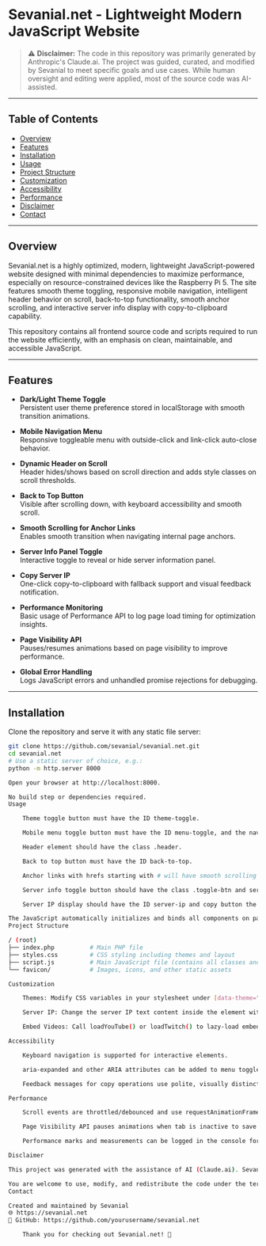 # Sevanial.net - Lightweight Modern JavaScript Website

> ⚠️ **Disclaimer:** The code in this repository was primarily generated by Anthropic's Claude.ai. The project was guided, curated, and modified by Sevanial to meet specific goals and use cases. While human oversight and editing were applied, most of the source code was AI-assisted.

---

## Table of Contents

- [Overview](#overview)  
- [Features](#features)  
- [Installation](#installation)  
- [Usage](#usage)  
- [Project Structure](#project-structure)  
- [Customization](#customization)  
- [Accessibility](#accessibility)  
- [Performance](#performance)  
- [Disclaimer](#disclaimer)  
- [Contact](#contact)  

---

## Overview

Sevanial.net is a highly optimized, modern, lightweight JavaScript-powered website designed with minimal dependencies to maximize performance, especially on resource-constrained devices like the Raspberry Pi 5. The site features smooth theme toggling, responsive mobile navigation, intelligent header behavior on scroll, back-to-top functionality, smooth anchor scrolling, and interactive server info display with copy-to-clipboard capability.

This repository contains all frontend source code and scripts required to run the website efficiently, with an emphasis on clean, maintainable, and accessible JavaScript.

---

## Features

- **Dark/Light Theme Toggle**  
  Persistent user theme preference stored in localStorage with smooth transition animations.

- **Mobile Navigation Menu**  
  Responsive toggleable menu with outside-click and link-click auto-close behavior.

- **Dynamic Header on Scroll**  
  Header hides/shows based on scroll direction and adds style classes on scroll thresholds.

- **Back to Top Button**  
  Visible after scrolling down, with keyboard accessibility and smooth scroll.

- **Smooth Scrolling for Anchor Links**  
  Enables smooth transition when navigating internal page anchors.

- **Server Info Panel Toggle**  
  Interactive toggle to reveal or hide server information panel.

- **Copy Server IP**  
  One-click copy-to-clipboard with fallback support and visual feedback notification.

- **Performance Monitoring**  
  Basic usage of Performance API to log page load timing for optimization insights.

- **Page Visibility API**  
  Pauses/resumes animations based on page visibility to improve performance.

- **Global Error Handling**  
  Logs JavaScript errors and unhandled promise rejections for debugging.

---

## Installation

Clone the repository and serve it with any static file server:

```bash
git clone https://github.com/sevanial/sevanial.net.git
cd sevanial.net
# Use a static server of choice, e.g.:
python -m http.server 8000

Open your browser at http://localhost:8000.

No build step or dependencies required.
Usage

    Theme toggle button must have the ID theme-toggle.

    Mobile menu toggle button must have the ID menu-toggle, and the nav menu must have the ID nav-menu.

    Header element should have the class .header.

    Back to top button must have the ID back-to-top.

    Anchor links with hrefs starting with # will have smooth scrolling enabled automatically.

    Server info toggle button should have the class .toggle-btn and server info panel the ID server-info.

    Server IP display should have the ID server-ip and copy button the class .copy-btn.

The JavaScript automatically initializes and binds all components on page load.
Project Structure

/ (root)
├── index.php          # Main PHP file
├── styles.css         # CSS styling including themes and layout
├── script.js          # Main JavaScript file (contains all classes and logic)
└── favicon/           # Images, icons, and other static assets

Customization

    Themes: Modify CSS variables in your stylesheet under [data-theme="dark"] and [data-theme="light"].

    Server IP: Change the server IP text content inside the element with id="server-ip".

    Embed Videos: Call loadYouTube() or loadTwitch() to lazy-load embedded content in designated containers.

Accessibility

    Keyboard navigation is supported for interactive elements.

    aria-expanded and other ARIA attributes can be added to menu toggles for enhanced screen reader support.

    Feedback messages for copy operations use polite, visually distinct notifications.

Performance

    Scroll events are throttled/debounced and use requestAnimationFrame to minimize layout thrashing.

    Page Visibility API pauses animations when tab is inactive to save CPU.

    Performance marks and measurements can be logged in the console for development insights.

Disclaimer

This project was generated with the assistance of AI (Claude.ai). Sevanial provided the direction, structure, review, and content decisions while the AI produced much of the actual source code. As such, it is shared for educational and inspirational purposes and may require further validation or customization in production environments.

You are welcome to use, modify, and redistribute the code under the terms of the included license.
Contact

Created and maintained by Sevanial
🌐 https://sevanial.net
🔗 GitHub: https://github.com/yourusername/sevanial.net

    Thank you for checking out Sevanial.net! 🚀
